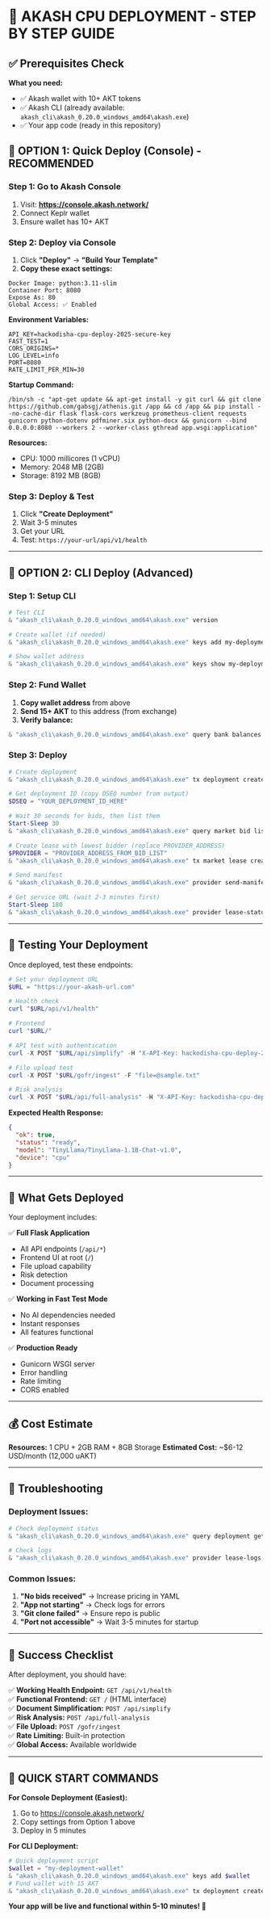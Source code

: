 # 🚀 AKASH CPU DEPLOYMENT - STEP BY STEP GUIDE

## ✅ Prerequisites Check

**What you need:**
- ✅ Akash wallet with 10+ AKT tokens
- ✅ Akash CLI (already available: `akash_cli\akash_0.20.0_windows_amd64\akash.exe`)
- ✅ Your app code (ready in this repository)

## 🎯 OPTION 1: Quick Deploy (Console) - RECOMMENDED

### Step 1: Go to Akash Console
1. Visit: **https://console.akash.network/**
2. Connect Keplr wallet
3. Ensure wallet has 10+ AKT

### Step 2: Deploy via Console
1. Click **"Deploy"** → **"Build Your Template"**
2. **Copy these exact settings:**

```
Docker Image: python:3.11-slim
Container Port: 8080
Expose As: 80
Global Access: ✅ Enabled
```

**Environment Variables:**
```
API_KEY=hackodisha-cpu-deploy-2025-secure-key
FAST_TEST=1
CORS_ORIGINS=*
LOG_LEVEL=info
PORT=8080
RATE_LIMIT_PER_MIN=30
```

**Startup Command:**
```
/bin/sh -c "apt-get update && apt-get install -y git curl && git clone https://github.com/gabsgj/athenis.git /app && cd /app && pip install --no-cache-dir flask flask-cors werkzeug prometheus-client requests gunicorn python-dotenv pdfminer.six python-docx && gunicorn --bind 0.0.0.0:8080 --workers 2 --worker-class gthread app.wsgi:application"
```

**Resources:**
- CPU: 1000 millicores (1 vCPU)
- Memory: 2048 MB (2GB)
- Storage: 8192 MB (8GB)

### Step 3: Deploy & Test
1. Click **"Create Deployment"**
2. Wait 3-5 minutes
3. Get your URL
4. Test: `https://your-url/api/v1/health`

---

## 🎯 OPTION 2: CLI Deploy (Advanced)

### Step 1: Setup CLI
```powershell
# Test CLI
& "akash_cli\akash_0.20.0_windows_amd64\akash.exe" version

# Create wallet (if needed)
& "akash_cli\akash_0.20.0_windows_amd64\akash.exe" keys add my-deployment-wallet

# Show wallet address
& "akash_cli\akash_0.20.0_windows_amd64\akash.exe" keys show my-deployment-wallet -a
```

### Step 2: Fund Wallet
1. **Copy wallet address** from above
2. **Send 15+ AKT** to this address (from exchange)
3. **Verify balance:**
```powershell
& "akash_cli\akash_0.20.0_windows_amd64\akash.exe" query bank balances $(& "akash_cli\akash_0.20.0_windows_amd64\akash.exe" keys show my-deployment-wallet -a) --node https://rpc.akash.forbole.com:443
```

### Step 3: Deploy
```powershell
# Create deployment
& "akash_cli\akash_0.20.0_windows_amd64\akash.exe" tx deployment create deploy-cpu-working.yaml --from my-deployment-wallet --node https://rpc.akash.forbole.com:443 --chain-id akashnet-2 --gas auto --gas-adjustment 1.5 --fees 10000uakt

# Get deployment ID (copy DSEQ number from output)
$DSEQ = "YOUR_DEPLOYMENT_ID_HERE"

# Wait 30 seconds for bids, then list them
Start-Sleep 30
& "akash_cli\akash_0.20.0_windows_amd64\akash.exe" query market bid list --node https://rpc.akash.forbole.com:443 --dseq $DSEQ

# Create lease with lowest bidder (replace PROVIDER_ADDRESS)
$PROVIDER = "PROVIDER_ADDRESS_FROM_BID_LIST"
& "akash_cli\akash_0.20.0_windows_amd64\akash.exe" tx market lease create --node https://rpc.akash.forbole.com:443 --chain-id akashnet-2 --from my-deployment-wallet --dseq $DSEQ --provider $PROVIDER --gas auto --gas-adjustment 1.5 --fees 10000uakt

# Send manifest
& "akash_cli\akash_0.20.0_windows_amd64\akash.exe" provider send-manifest deploy-cpu-working.yaml --node https://rpc.akash.forbole.com:443 --from my-deployment-wallet --provider $PROVIDER --dseq $DSEQ

# Get service URL (wait 2-3 minutes first)
Start-Sleep 180
& "akash_cli\akash_0.20.0_windows_amd64\akash.exe" provider lease-status --node https://rpc.akash.forbole.com:443 --from my-deployment-wallet --provider $PROVIDER --dseq $DSEQ
```

---

## 🧪 Testing Your Deployment

Once deployed, test these endpoints:

```powershell
# Set your deployment URL
$URL = "https://your-akash-url.com"

# Health check
curl "$URL/api/v1/health"

# Frontend
curl "$URL/"

# API test with authentication
curl -X POST "$URL/api/simplify" -H "X-API-Key: hackodisha-cpu-deploy-2025-secure-key" -H "Content-Type: application/json" -d '{\"text\": \"The party hereby agrees to indemnify and hold harmless the other party.\"}'

# File upload test
curl -X POST "$URL/gofr/ingest" -F "file=@sample.txt"

# Risk analysis
curl -X POST "$URL/api/full-analysis" -H "X-API-Key: hackodisha-cpu-deploy-2025-secure-key" -H "Content-Type: application/json" -d '{\"text\": \"This contract automatically renews unless terminated 30 days prior.\"}'
```

**Expected Health Response:**
```json
{
  "ok": true,
  "status": "ready",
  "model": "TinyLlama/TinyLlama-1.1B-Chat-v1.0",
  "device": "cpu"
}
```

---

## 🎯 What Gets Deployed

Your deployment includes:

✅ **Full Flask Application**
- All API endpoints (`/api/*`)
- Frontend UI at root (`/`)
- File upload capability
- Risk detection
- Document processing

✅ **Working in Fast Test Mode**
- No AI dependencies needed
- Instant responses
- All features functional

✅ **Production Ready**
- Gunicorn WSGI server
- Error handling
- Rate limiting
- CORS enabled

---

## 💰 Cost Estimate

**Resources:** 1 CPU + 2GB RAM + 8GB Storage
**Estimated Cost:** ~$6-12 USD/month (12,000 uAKT)

---

## 🚨 Troubleshooting

### Deployment Issues:
```powershell
# Check deployment status
& "akash_cli\akash_0.20.0_windows_amd64\akash.exe" query deployment get --dseq $DSEQ --node https://rpc.akash.forbole.com:443

# Check logs
& "akash_cli\akash_0.20.0_windows_amd64\akash.exe" provider lease-logs --node https://rpc.akash.forbole.com:443 --from my-deployment-wallet --provider $PROVIDER --dseq $DSEQ
```

### Common Issues:
1. **"No bids received"** → Increase pricing in YAML
2. **"App not starting"** → Check logs for errors
3. **"Git clone failed"** → Ensure repo is public
4. **"Port not accessible"** → Wait 3-5 minutes for startup

---

## 🎉 Success Checklist

After deployment, you should have:

✅ **Working Health Endpoint:** `GET /api/v1/health`  
✅ **Functional Frontend:** `GET /` (HTML interface)  
✅ **Document Simplification:** `POST /api/simplify`  
✅ **Risk Analysis:** `POST /api/full-analysis`  
✅ **File Upload:** `POST /gofr/ingest`  
✅ **Rate Limiting:** Built-in protection  
✅ **Global Access:** Available worldwide  

---

## 🚀 QUICK START COMMANDS

**For Console Deployment (Easiest):**
1. Go to https://console.akash.network/
2. Copy settings from Option 1 above
3. Deploy in 5 minutes

**For CLI Deployment:**
```powershell
# Quick deployment script
$wallet = "my-deployment-wallet"
& "akash_cli\akash_0.20.0_windows_amd64\akash.exe" keys add $wallet
# Fund wallet with 15 AKT
& "akash_cli\akash_0.20.0_windows_amd64\akash.exe" tx deployment create deploy-cpu-working.yaml --from $wallet --node https://rpc.akash.forbole.com:443 --chain-id akashnet-2 --gas auto --gas-adjustment 1.5 --fees 10000uakt
```

**Your app will be live and functional within 5-10 minutes! 🎯**
